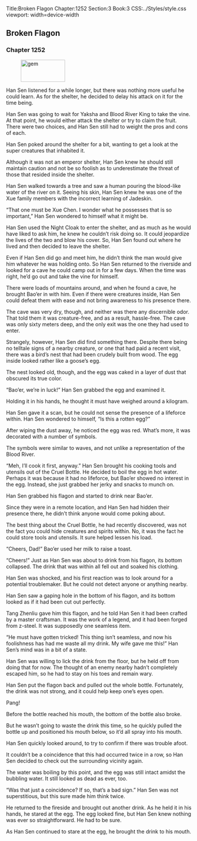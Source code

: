 Title:Broken Flagon 
Chapter:1252 
Section:3 
Book:3 
CSS:../Styles/style.css 
viewport: width=device-width
  
## Broken Flagon
### Chapter 1252
  
<figure>
	<img src="../Images/gem.gif" alt="gem" id="gem" width="120" height="60" />
</figure>
  

  
Han Sen listened for a while longer, but there was nothing more useful he could learn. As for the shelter, he decided to delay his attack on it for the time being.

Han Sen was going to wait for Yaksha and Blood River King to take the vine. At that point, he would either attack the shelter or try to claim the fruit. There were two choices, and Han Sen still had to weight the pros and cons of each.

Han Sen poked around the shelter for a bit, wanting to get a look at the super creatures that inhabited it.

Although it was not an emperor shelter, Han Sen knew he should still maintain caution and not be so foolish as to underestimate the threat of those that resided inside the shelter.

Han Sen walked towards a tree and saw a human pouring the blood-like water of the river on it. Seeing his skin, Han Sen knew he was one of the Xue family members with the incorrect learning of Jadeskin.

“That one must be Xue Chen. I wonder what he possesses that is so important,” Han Sen wondered to himself what it might be.

Han Sen used the Night Cloak to enter the shelter, and as much as he would have liked to ask him, he knew he couldn’t risk doing so. It could jeopardize the lives of the two and blow his cover. So, Han Sen found out where he lived and then decided to leave the shelter.

Even if Han Sen did go and meet him, he didn’t think the man would give him whatever he was holding onto. So Han Sen returned to the riverside and looked for a cave he could camp out in for a few days. When the time was right, he’d go out and take the vine for himself.

There were loads of mountains around, and when he found a cave, he brought Bao’er in with him. Even if there were creatures inside, Han Sen could defeat them with ease and not bring awareness to his presence there.

The cave was very dry, though, and neither was there any discernible odor. That told them it was creature-free, and as a result, hassle-free. The cave was only sixty meters deep, and the only exit was the one they had used to enter.

Strangely, however, Han Sen did find something there. Despite there being no telltale signs of a nearby creature, or one that had paid a recent visit, there was a bird’s nest that had been crudely built from wood. The egg inside looked rather like a goose’s egg.

The nest looked old, though, and the egg was caked in a layer of dust that obscured its true color.

“Bao’er, we’re in luck!” Han Sen grabbed the egg and examined it.

Holding it in his hands, he thought it must have weighed around a kilogram.

Han Sen gave it a scan, but he could not sense the presence of a lifeforce within. Han Sen wondered to himself, “Is this a rotten egg?”

After wiping the dust away, he noticed the egg was red. What’s more, it was decorated with a number of symbols.

The symbols were similar to waves, and not unlike a representation of the Blood River.

“Meh, I’ll cook it first, anyway.” Han Sen brought his cooking tools and utensils out of the Cruel Bottle. He decided to boil the egg in hot water. Perhaps it was because it had no lifeforce, but Bao’er showed no interest in the egg. Instead, she just grabbed her jerky and snacks to munch on.

Han Sen grabbed his flagon and started to drink near Bao’er.

Since they were in a remote location, and Han Sen had hidden their presence there, he didn’t think anyone would come poking about.

The best thing about the Cruel Bottle, he had recently discovered, was not the fact you could hide creatures and spirits within. No, it was the fact he could store tools and utensils. It sure helped lessen his load.

“Cheers, Dad!” Bao’er used her milk to raise a toast.

“Cheers!” Just as Han Sen was about to drink from his flagon, its bottom collapsed. The drink that was within all fell out and soaked his clothing.

Han Sen was shocked, and his first reaction was to look around for a potential troublemaker. But he could not detect anyone or anything nearby.

Han Sen saw a gaping hole in the bottom of his flagon, and its bottom looked as if it had been cut out perfectly.

Tang Zhenliu gave him this flagon, and he told Han Sen it had been crafted by a master craftsman. It was the work of a legend, and it had been forged from z-steel. It was supposedly one seamless item.

“He must have gotten tricked! This thing isn’t seamless, and now his foolishness has had me waste all my drink. My wife gave me this!” Han Sen’s mind was in a bit of a state.

Han Sen was willing to lick the drink from the floor, but he held off from doing that for now. The thought of an enemy nearby hadn’t completely escaped him, so he had to stay on his toes and remain wary.

Han Sen put the flagon back and pulled out the whole bottle. Fortunately, the drink was not strong, and it could help keep one’s eyes open.

Pang!

Before the bottle reached his mouth, the bottom of the bottle also broke.

But he wasn’t going to waste the drink this time, so he quickly pulled the bottle up and positioned his mouth below, so it’d all spray into his mouth.

Han Sen quickly looked around, to try to confirm if there was trouble afoot.

It couldn’t be a coincidence that this had occurred twice in a row, so Han Sen decided to check out the surrounding vicinity again.

The water was boiling by this point, and the egg was still intact amidst the bubbling water. It still looked as dead as ever, too.

“Was that just a coincidence? If so, that’s a bad sign.” Han Sen was not superstitious, but this sure made him think twice.

He returned to the fireside and brought out another drink. As he held it in his hands, he stared at the egg. The egg looked fine, but Han Sen knew nothing was ever so straightforward. He had to be sure.

As Han Sen continued to stare at the egg, he brought the drink to his mouth.